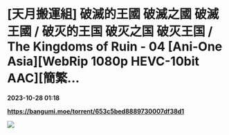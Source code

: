 # [天月搬運組] 破滅的王國 破滅之國 破滅王國 / 破灭的王国 破灭之国 破灭王国 / The Kingdoms of Ruin - 04 [Ani-One Asia][WebRip 1080p HEVC-10bit AAC][簡繁...

**2023-10-28 01:18**

**https://bangumi.moe/torrent/653c5bed8889730007df38d1**

![](https://i.ytimg.com/vi/-P9PYhibV98/sddefault.jpg?v=651fae13)